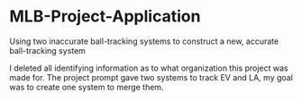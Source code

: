 # MLB-Project-Application
Using two inaccurate ball-tracking systems to construct a new, accurate ball-tracking system

I deleted all identifying information as to what organization this project was made for. The project prompt gave two systems to track EV and LA, my goal was to create one system to merge them.

